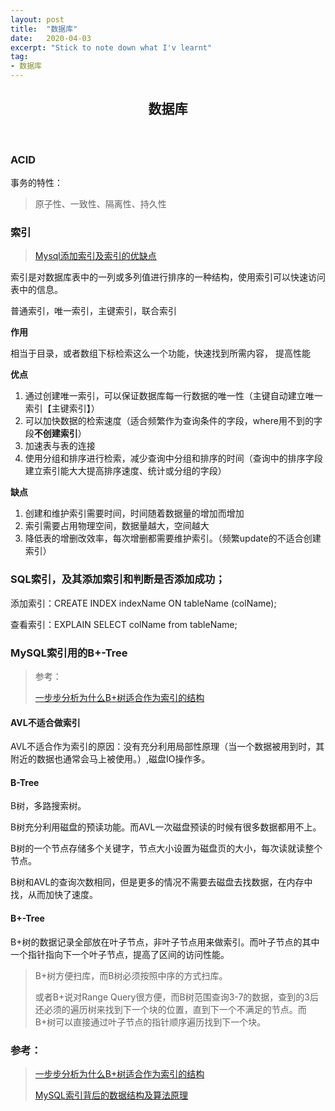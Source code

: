```yaml
---
layout: post
title:  "数据库"
date:   2020-04-03
excerpt: "Stick to note down what I'v learnt"
tag:
- 数据库
---
```


<center><H2><b>数据库</b></H2></center><br>

### ACID

事务的特性：

> 原子性、一致性、隔离性、持久性

### **索引**

> [Mysql添加索引及索引的优缺点](https://www.cnblogs.com/51benpao/p/12791303.html)

索引是对数据库表中的一列或多列值进行排序的一种结构，使用索引可以快速访问表中的信息。

普通索引，唯一索引，主键索引，联合索引

**作用**

相当于目录，或者数组下标检索这么一个功能，快速找到所需内容， 提高性能

**优点**

1. 通过创建唯一索引，可以保证数据库每一行数据的唯一性（主键自动建立唯一索引【主键索引】）
2. 可以加快数据的检索速度（适合频繁作为查询条件的字段，where用不到的字段**不创建索引**）
3. 加速表与表的连接
4. 使用分组和排序进行检索，减少查询中分组和排序的时间（查询中的排序字段建立索引能大大提高排序速度、统计或分组的字段）

**缺点**

1. 创建和维护索引需要时间，时间随着数据量的增加而增加
2. 索引需要占用物理空间，数据量越大，空间越大
3. 降低表的增删改效率，每次增删都需要维护索引。（频繁update的不适合创建索引）



### SQL索引，及其添加索引和判断是否添加成功；

添加索引：CREATE INDEX indexName ON tableName (colName);

查看索引：EXPLAIN SELECT colName from tableName;





### MySQL索引用的B+-Tree

> 参考：
>
> [一步步分析为什么B+树适合作为索引的结构](https://blog.csdn.net/weixin_30531261/article/details/79312676)
>
> 

#### AVL不适合做索引

AVL不适合作为索引的原因：没有充分利用局部性原理（当一个数据被用到时，其附近的数据也通常会马上被使用。）,磁盘IO操作多。

#### B-Tree

B树，多路搜索树。

B树充分利用磁盘的预读功能。而AVL一次磁盘预读的时候有很多数据都用不上。

B树的一个节点存储多个关键字，节点大小设置为磁盘页的大小，每次读就读整个节点。

B树和AVL的查询次数相同，但是更多的情况不需要去磁盘去找数据，在内存中找，从而加快了速度。



#### B+-Tree

B+树的数据记录全部放在叶子节点，非叶子节点用来做索引。而叶子节点的其中一个指针指向下一个叶子节点，提高了区间的访问性能。

>  B+树方便扫库，而B树必须按照中序的方式扫库。
>
> 或者B+说对Range Query很方便，而B树范围查询3-7的数据，查到的3后还必须的遍历树来找到下一个块的位置，直到下一个不满足的节点。而B+树可以直接通过叶子节点的指针顺序遍历找到下一个块。





### 参考：

> [一步步分析为什么B+树适合作为索引的结构](https://blog.csdn.net/weixin_30531261/article/details/79312676)
>
> [MySQL索引背后的数据结构及算法原理](http://blog.codinglabs.org/articles/theory-of-mysql-index.html)

